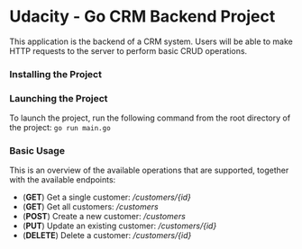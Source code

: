 # Udacity - Go CRM Backend Project

This application is the backend of a CRM system. 
Users will be able to make HTTP requests to the server to perform basic CRUD operations.

### Installing the Project


### Launching the Project
To launch the project, run the following command from the root directory of the project:
`go run main.go`

### Basic Usage
This is an overview of the available operations that are supported, together with the available endpoints:
- (**GET**) Get a single customer: _/customers/{id}_
- (**GET**) Get all customers: _/customers_
- (**POST**) Create a new customer: _/customers_
- (**PUT**) Update an existing customer: _/customers/{id}_
- (**DELETE**) Delete a customer: _/customers/{id}_
